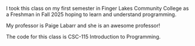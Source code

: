 I took this class on my first semester in Finger Lakes Community College as a Freshman in Fall 2025 hoping to learn and understand programming.

My professor is Paige Labarr and she is an awesome professor!

The code for this class is CSC-115 Introduction to Programming.
